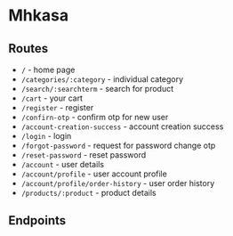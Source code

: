 # Mhkasa

## Routes

- `/` - home page
- `/categories/:category` - individual category
- `/search/:searchterm` - search for product
- `/cart` - your cart
- `/register` - register
- `/confirn-otp` - confirm otp for new user
- `/account-creation-success` - account creation success
- `/login` - login
- `/forgot-password` - request for password change otp
- `/reset-password` - reset password
- `/account` - user details
- `/account/profile` -  user account profile
- `/account/profile/order-history` - user order history
- `/products/:product` - product details

## Endpoints



 